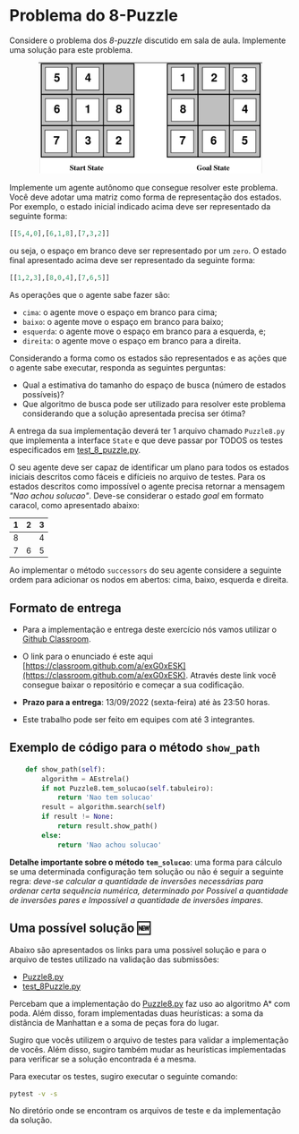 # Problema do 8-Puzzle

Considere o problema dos *8-puzzle* discutido em sala de aula. Implemente uma solução para este problema. 

<p align="center">
<img src="../../referencias/03_algoritmos_busca/figuras/fig03-04.png" alt="Grafo" width="400"/>
</p>

Implemente um agente autônomo que consegue resolver este problema. Você deve adotar uma matriz como forma de representação dos estados. Por exemplo, o estado inicial indicado acima deve ser representado da seguinte forma: 

```python
[[5,4,0],[6,1,8],[7,3,2]]
```

ou seja, o espaço em branco deve ser representado por um `zero`. O estado final apresentado acima deve ser representado da seguinte forma: 

```python
[[1,2,3],[8,0,4],[7,6,5]]
```

As operações que o agente sabe fazer são: 

* `cima`: o agente move o espaço em branco para cima;
* `baixo`: o agente move o espaço em branco para baixo;
* `esquerda`: o agente move o espaço em branco para a esquerda, e;
* `direita`: o agente move o espaço em branco para a direita.

Considerando a forma como os estados são representados e as ações que o agente sabe executar, responda as seguintes perguntas: 

* Qual a estimativa do tamanho do espaço de busca (número de
    estados possíveis)?
* Que algoritmo de busca pode ser utilizado para resolver este problema considerando que a solução apresentada precisa ser ótima? 

A entrega da sua implementação deverá ter 1 arquivo chamado `Puzzle8.py` que implementa a interface `State` e que deve passar por TODOS os testes especificados em [test_8_puzzle.py](./src/test_8Puzzle.py). 

O seu agente deve ser capaz de identificar um plano para todos os estados iniciais descritos como fáceis e difícieis no arquivo de testes. Para os estados descritos como impossível o agente precisa retornar a mensagem *"Nao achou solucao"*. Deve-se considerar o estado *goal* em formato caracol, como apresentado abaixo:

| 1 | 2 | 3 |
|:-:|:-:|:-:|
| 8 |   | 4 |
| 7 | 6 | 5 |

Ao implementar o método `successors` do seu agente considere a seguinte ordem para adicionar os nodos em abertos: cima, baixo, esquerda e direita. 

## Formato de entrega

* Para a implementação e entrega deste exercício nós vamos utilizar o [Github Classroom](https://classroom.github.com/a/exG0xESK). 

* O link para o enunciado é este aqui [https://classroom.github.com/a/exG0xESK](https://classroom.github.com/a/exG0xESK). Através deste link você consegue baixar o repositório e começar a sua codificação. 

* **Prazo para a entrega**: 13/09/2022 (sexta-feira) até às 23:50 horas.

* Este trabalho pode ser feito em equipes com até 3 integrantes. 

## Exemplo de código para o método `show_path`

```python
    def show_path(self):
        algorithm = AEstrela()
        if not Puzzle8.tem_solucao(self.tabuleiro):
            return 'Nao tem solucao' 
        result = algorithm.search(self)
        if result != None:
            return result.show_path()
        else:
            return 'Nao achou solucao'
```

**Detalhe importante sobre o método `tem_solucao`**: uma forma para cálculo se uma determinada configuração tem solução ou não é seguir a seguinte regra: *deve-se calcular a quantidade de inversões necessárias para ordenar certa sequência numérica, determinado por Possível a quantidade de inversões pares e Impossível a quantidade de inversões ímpares*.

## Uma possível solução :new:

Abaixo são apresentados os links para uma possível solução e para o arquivo de testes utilizado na validação das submissões: 

* [Puzzle8.py](./src/Puzzle8.py)
* [test_8Puzzle.py](./src/test_8Puzzle.py)

Percebam que a implementação do [Puzzle8.py](./src/Puzzle8.py) faz uso ao algoritmo A* com poda. Além disso, foram implementadas duas heurísticas: a soma da distância de Manhattan e a soma de peças fora do lugar.

Sugiro que vocês utilizem o arquivo de testes para validar a implementação de vocês. Além disso, sugiro também mudar as heurísticas implementadas para verificar se a solução encontrada é a mesma.

Para executar os testes, sugiro executar o seguinte comando: 

```bash
pytest -v -s
```

No diretório onde se encontram os arquivos de teste e da implementação da solução. 